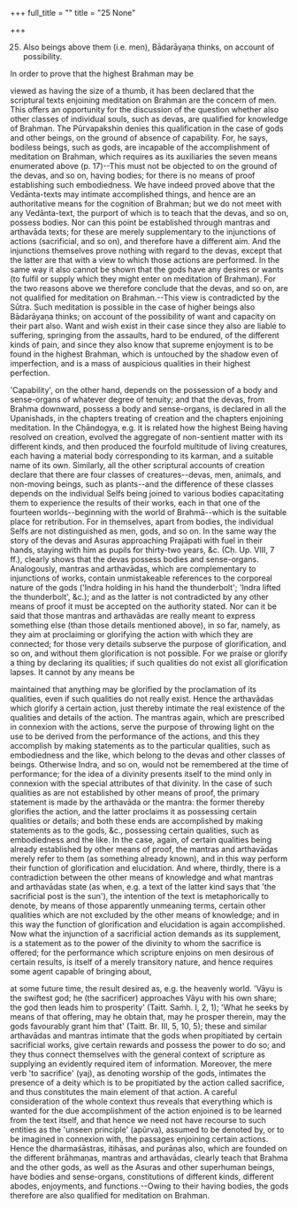 +++
full_title = ""
title = "25 None"

+++


25. Also beings above them (i.e. men), Bādarāyaṇa thinks, on account of possibility.

In order to prove that the highest Brahman may be

viewed as having the size of a thumb, it has been declared that the scriptural texts enjoining meditation on Brahman are the concern of men. This offers an opportunity for the discussion of the question whether also other classes of individual souls, such as devas, are qualified for knowledge of Brahman. The Pūrvapakshin denies this qualification in the case of gods and other beings, on the ground of absence of capability. For, he says, bodiless beings, such as gods, are incapable of the accomplishment of meditation on Brahman, which requires as its auxiliaries the seven means enumerated above (p. 17)--This must not be objected to on the ground of the devas, and so on, having bodies; for there is no means of proof establishing such embodiedness. We have indeed proved above that the Vedānta-texts may intimate accomplished things, and hence are an authoritative means for the cognition of Brahman; but we do not meet with any Vedānta-text, the purport of which is to teach that the devas, and so on, possess bodies. Nor can this point be established through mantras and arthavāda texts; for these are merely supplementary to the injunctions of actions (sacrificial, and so on), and therefore have a different aim. And the injunctions themselves prove nothing with regard to the devas, except that the latter are that with a view to which those actions are performed. In the same way it also cannot be shown that the gods have any desires or wants (to fulfil or supply which they might enter on meditation of Brahman). For the two reasons above we therefore conclude that the devas, and so on, are not qualified for meditation on Brahman.--This view is contradicted by the Sūtra. Such meditation is possible in the case of higher beings also Bādarāyaṇa thinks; on account of the possibility of want and capacity on their part also. Want and wish exist in their case since they also are liable to suffering, springing from the assaults, hard to be endured, of the different kinds of pain, and since they also know that supreme enjoyment is to be found in the highest Brahman, which is untouched by the shadow even of imperfection, and is a mass of auspicious qualities in their highest perfection.

 'Capability', on the other hand, depends on the possession of a body and sense-organs of whatever degree of tenuity; and that the devas, from Brahma downward, possess a body and sense-organs, is declared in all the Upanishads, in the chapters treating of creation and the chapters enjoining meditation. In the Cḥāndogya, e.g. it is related how the highest Being having resolved on creation, evolved the aggregate of non-sentient matter with its different kinds, and then produced the fourfold multitude of living creatures, each having a material body corresponding to its karman, and a suitable name of its own. Similarly, all the other scriptural accounts of creation declare that there are four classes of creatures--devas, men, animals, and non-moving beings, such as plants--and the difference of these classes depends on the individual Selfs being joined to various bodies capacitating them to experience the results of their works, each in that one of the fourteen worlds--beginning with the world of Brahmā--which is the suitable place for retribution. For in themselves, apart from bodies, the individual Selfs are not distinguished as men, gods, and so on. In the same way the story of the devas and Asuras approaching Prajāpati with fuel in their hands, staying with him as pupils for thirty-two years, &c. (Cḥ. Up. VIII, 7 ff.), clearly shows that the devas possess bodies and sense-organs. Analogously, mantras and arthavādas, which are complementary to injunctions of works, contain unmistakeable references to the corporeal nature of the gods ('Indra holding in his hand the thunderbolt'; 'Indra lifted the thunderbolt', &c.); and as the latter is not contradicted by any other means of proof it must be accepted on the authority stated. Nor can it be said that those mantras and arthavādas are really meant to express something else (than those details mentioned above), in so far, namely, as they aim at proclaiming or glorifying the action with which they are connected; for those very details subserve the purpose of glorification, and so on, and without them glorification is not possible. For we praise or glorify a thing by declaring its qualities; if such qualities do not exist all glorification lapses. It cannot by any means be

maintained that anything may be glorified by the proclamation of its qualities, even if such qualities do not really exist. Hence the arthavādas which glorify a certain action, just thereby intimate the real existence of the qualities and details of the action. The mantras again, which are prescribed in connexion with the actions, serve the purpose of throwing light on the use to be derived from the performance of the actions, and this they accomplish by making statements as to the particular qualities, such as embodiedness and the like, which belong to the devas and other classes of beings. Otherwise Indra, and so on, would not be remembered at the time of performance; for the idea of a divinity presents itself to the mind only in connexion with the special attributes of that divinity. In the case of such qualities as are not established by other means of proof, the primary statement is made by the arthavāda or the mantra: the former thereby glorifies the action, and the latter proclaims it as possessing certain qualities or details; and both these ends are accomplished by making statements as to the gods, &c., possessing certain qualities, such as embodiedness and the like. In the case, again, of certain qualities being already established by other means of proof, the mantras and arthavādas merely refer to them (as something already known), and in this way perform their function of glorification and elucidation. And where, thirdly, there is a contradiction between the other means of knowledge and what mantras and arthavādas state (as when, e.g. a text of the latter kind says that 'the sacrificial post is the sun'), the intention of the text is metaphorically to denote, by means of those apparently unmeaning terms, certain other qualities which are not excluded by the other means of knowledge; and in this way the function of glorification and elucidation is again accomplished. Now what the injunction of a sacrificial action demands as its supplement, is a statement as to the power of the divinity to whom the sacrifice is offered; for the performance which scripture enjoins on men desirous of certain results, is itself of a merely transitory nature, and hence requires some agent capable of bringing about,

at some future time, the result desired as, e.g. the heavenly world. 'Vāyu is the swiftest god; he (the sacrificer) approaches Vāyu with his own share; the god then leads him to prosperity' (Taitt. Saṁh. I, 2, 1); 'What he seeks by means of that offering, may he obtain that, may he prosper therein, may the gods favourably grant him that' (Taitt. Br. III, 5, 10, 5); these and similar arthavādas and mantras intimate that the gods when propitiated by certain sacrificial works, give certain rewards and possess the power to do so; and they thus connect themselves with the general context of scripture as supplying an evidently required item of information. Moreover, the mere verb 'to sacrifice' (yaj), as denoting worship of the gods, intimates the presence of a deity which is to be propitiated by the action called sacrifice, and thus constitutes the main element of that action. A careful consideration of the whole context thus reveals that everything which is wanted for the due accomplishment of the action enjoined is to be learned from the text itself, and that hence we need not have recourse to such entities as the 'unseen principle' (apūrva), assumed to be denoted by, or to be imagined in connexion with, the passages enjoining certain actions. Hence the dharmaśāstras, itihāsas, and purāṇas also, which are founded on the different brāhmaṇas, mantras and arthavādas, clearly teach that Brahma and the other gods, as well as the Asuras and other superhuman beings, have bodies and sense-organs, constitutions of different kinds, different abodes, enjoyments, and functions.--Owing to their having bodies, the gods therefore are also qualified for meditation on Brahman.

